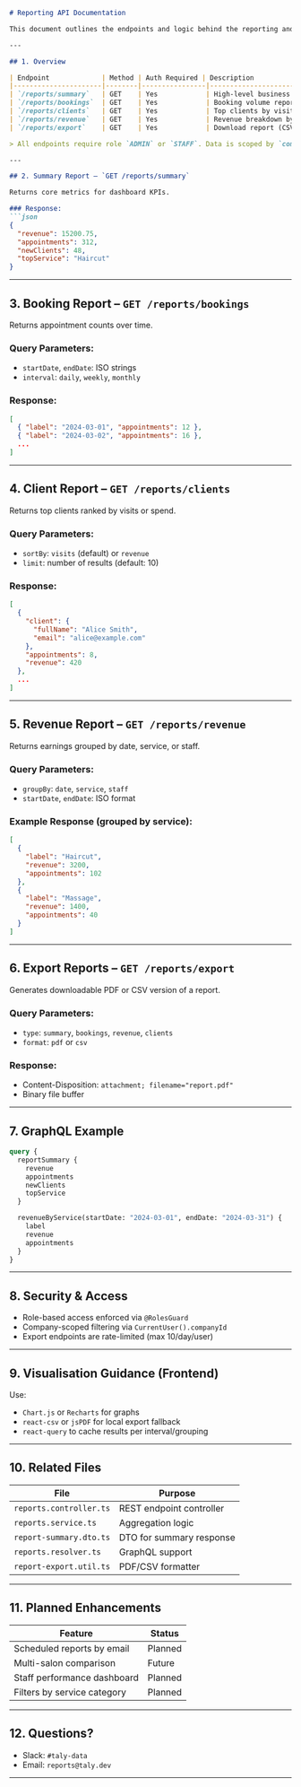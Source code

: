 ```md
# Reporting API Documentation

This document outlines the endpoints and logic behind the reporting and analytics system in Taly CRM. Reports provide actionable insights to company owners and staff based on bookings, payments, clients, and services.

---

## 1. Overview

| Endpoint             | Method | Auth Required | Description                         |
|----------------------|--------|----------------|-------------------------------------|
| `/reports/summary`   | GET    | Yes            | High-level business KPIs            |
| `/reports/bookings`  | GET    | Yes            | Booking volume report               |
| `/reports/clients`   | GET    | Yes            | Top clients by visits/spend         |
| `/reports/revenue`   | GET    | Yes            | Revenue breakdown by date/service   |
| `/reports/export`    | GET    | Yes            | Download report (CSV or PDF)        |

> All endpoints require role `ADMIN` or `STAFF`. Data is scoped by `companyId`.

---

## 2. Summary Report – `GET /reports/summary`

Returns core metrics for dashboard KPIs.

### Response:
```json
{
  "revenue": 15200.75,
  "appointments": 312,
  "newClients": 48,
  "topService": "Haircut"
}
```

---

## 3. Booking Report – `GET /reports/bookings`

Returns appointment counts over time.

### Query Parameters:
- `startDate`, `endDate`: ISO strings
- `interval`: `daily`, `weekly`, `monthly`

### Response:
```json
[
  { "label": "2024-03-01", "appointments": 12 },
  { "label": "2024-03-02", "appointments": 16 },
  ...
]
```

---

## 4. Client Report – `GET /reports/clients`

Returns top clients ranked by visits or spend.

### Query Parameters:
- `sortBy`: `visits` (default) or `revenue`
- `limit`: number of results (default: 10)

### Response:
```json
[
  {
    "client": {
      "fullName": "Alice Smith",
      "email": "alice@example.com"
    },
    "appointments": 8,
    "revenue": 420
  },
  ...
]
```

---

## 5. Revenue Report – `GET /reports/revenue`

Returns earnings grouped by date, service, or staff.

### Query Parameters:
- `groupBy`: `date`, `service`, `staff`
- `startDate`, `endDate`: ISO format

### Example Response (grouped by service):
```json
[
  {
    "label": "Haircut",
    "revenue": 3200,
    "appointments": 102
  },
  {
    "label": "Massage",
    "revenue": 1400,
    "appointments": 40
  }
]
```

---

## 6. Export Reports – `GET /reports/export`

Generates downloadable PDF or CSV version of a report.

### Query Parameters:
- `type`: `summary`, `bookings`, `revenue`, `clients`
- `format`: `pdf` or `csv`

### Response:
- Content-Disposition: `attachment; filename="report.pdf"`
- Binary file buffer

---

## 7. GraphQL Example

```graphql
query {
  reportSummary {
    revenue
    appointments
    newClients
    topService
  }

  revenueByService(startDate: "2024-03-01", endDate: "2024-03-31") {
    label
    revenue
    appointments
  }
}
```

---

## 8. Security & Access

- Role-based access enforced via `@RolesGuard`
- Company-scoped filtering via `CurrentUser().companyId`
- Export endpoints are rate-limited (max 10/day/user)

---

## 9. Visualisation Guidance (Frontend)

Use:
- `Chart.js` or `Recharts` for graphs
- `react-csv` or `jsPDF` for local export fallback
- `react-query` to cache results per interval/grouping

---

## 10. Related Files

| File                        | Purpose                          |
|-----------------------------|----------------------------------|
| `reports.controller.ts`     | REST endpoint controller         |
| `reports.service.ts`        | Aggregation logic                |
| `report-summary.dto.ts`     | DTO for summary response         |
| `reports.resolver.ts`       | GraphQL support                  |
| `report-export.util.ts`     | PDF/CSV formatter                |

---

## 11. Planned Enhancements

| Feature                     | Status  |
|-----------------------------|---------|
| Scheduled reports by email | Planned |
| Multi-salon comparison     | Future  |
| Staff performance dashboard| Planned |
| Filters by service category| Planned |

---

## 12. Questions?

- Slack: `#taly-data`
- Email: `reports@taly.dev`

---
```